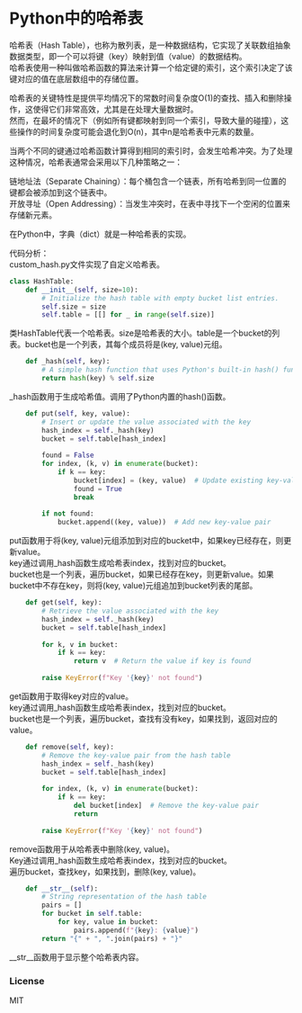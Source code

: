 # Python中的哈希表

哈希表（Hash Table），也称为散列表，是一种数据结构，它实现了关联数组抽象数据类型，即一个可以将键（key）映射到值（value）的数据结构。  
哈希表使用一种叫做哈希函数的算法来计算一个给定键的索引，这个索引决定了该键对应的值在底层数组中的存储位置。  
  
哈希表的关键特性是提供平均情况下的常数时间复杂度O(1)的查找、插入和删除操作，这使得它们非常高效，尤其是在处理大量数据时。  
然而，在最坏的情况下（例如所有键都映射到同一个索引，导致大量的碰撞），这些操作的时间复杂度可能会退化到O(n)，其中n是哈希表中元素的数量。  
  
当两个不同的键通过哈希函数计算得到相同的索引时，会发生哈希冲突。为了处理这种情况，哈希表通常会采用以下几种策略之一：  
  
链地址法（Separate Chaining）：每个桶包含一个链表，所有哈希到同一位置的键都会被添加到这个链表中。  
开放寻址（Open Addressing）：当发生冲突时，在表中寻找下一个空闲的位置来存储新元素。  
  
在Python中，字典（dict）就是一种哈希表的实现。  
  
代码分析：  
custom_hash.py文件实现了自定义哈希表。  
```python
class HashTable:
    def __init__(self, size=10):
        # Initialize the hash table with empty bucket list entries.
        self.size = size
        self.table = [[] for _ in range(self.size)]
```
类HashTable代表一个哈希表。size是哈希表的大小。table是一个bucket的列表。bucket也是一个列表，其每个成员将是(key, value)元组。  
```python
    def _hash(self, key):
        # A simple hash function that uses Python's built-in hash() function
        return hash(key) % self.size
```
_hash函数用于生成哈希值。调用了Python内置的hash()函数。  
```python
    def put(self, key, value):
        # Insert or update the value associated with the key
        hash_index = self._hash(key)
        bucket = self.table[hash_index]
        
        found = False
        for index, (k, v) in enumerate(bucket):
            if k == key:
                bucket[index] = (key, value)  # Update existing key-value pair
                found = True
                break
        
        if not found:
            bucket.append((key, value))  # Add new key-value pair
```
put函数用于将(key, value)元组添加到对应的bucket中，如果key已经存在，则更新value。  
key通过调用_hash函数生成哈希表index，找到对应的bucket。  
bucket也是一个列表，遍历bucket，如果已经存在key，则更新value。如果bucket中不存在key，则将(key, value)元组追加到bucket列表的尾部。  
```python
    def get(self, key):
        # Retrieve the value associated with the key
        hash_index = self._hash(key)
        bucket = self.table[hash_index]
        
        for k, v in bucket:
            if k == key:
                return v  # Return the value if key is found
        
        raise KeyError(f"Key '{key}' not found")
```
get函数用于取得key对应的value。  
key通过调用_hash函数生成哈希表index，找到对应的bucket。  
bucket也是一个列表，遍历bucket，查找有没有key，如果找到，返回对应的value。  
```python
    def remove(self, key):
        # Remove the key-value pair from the hash table
        hash_index = self._hash(key)
        bucket = self.table[hash_index]
        
        for index, (k, v) in enumerate(bucket):
            if k == key:
                del bucket[index]  # Remove the key-value pair
                return
        
        raise KeyError(f"Key '{key}' not found")
```
remove函数用于从哈希表中删除(key, value)。  
Key通过调用_hash函数生成哈希表index，找到对应的bucket。  
遍历bucket，查找key，如果找到，删除(key, value)。  
```python
    def __str__(self):
        # String representation of the hash table
        pairs = []
        for bucket in self.table:
            for key, value in bucket:
                pairs.append(f"{key}: {value}")
        return "{" + ", ".join(pairs) + "}"
```
__str__函数用于显示整个哈希表内容。  
  
### License  
  
MIT
